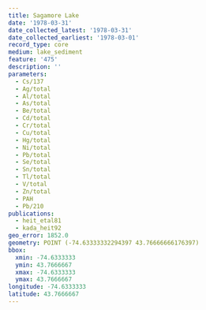 ```yaml
---
title: Sagamore Lake
date: '1978-03-31'
date_collected_latest: '1978-03-31'
date_collected_earliest: '1978-03-01'
record_type: core
medium: lake_sediment
feature: '475'
description: ''
parameters:
  - Cs/137
  - Ag/total
  - Al/total
  - As/total
  - Be/total
  - Cd/total
  - Cr/total
  - Cu/total
  - Hg/total
  - Ni/total
  - Pb/total
  - Se/total
  - Sn/total
  - Tl/total
  - V/total
  - Zn/total
  - PAH
  - Pb/210
publications:
  - heit_etal81
  - kada_heit92
geo_error: 1852.0
geometry: POINT (-74.63333332294397 43.76666666176397)
bbox:
  xmin: -74.6333333
  ymin: 43.7666667
  xmax: -74.6333333
  ymax: 43.7666667
longitude: -74.6333333
latitude: 43.7666667
---
```

